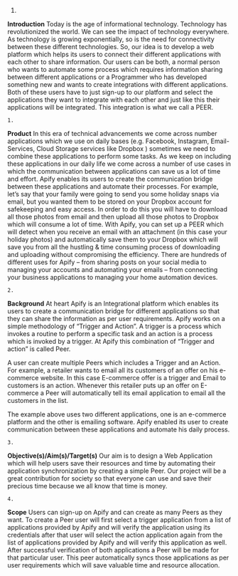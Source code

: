 1. 
**Introduction**
Today is the age of informational technology. Technology has revolutionized the world. We can see the impact of technology everywhere. As technology is growing exponentially, so is the need for connectivity between these different technologies. So, our idea is to develop a web platform which helps its users to connect their different applications with each other to share information. Our users can be both, a normal person who wants to automate some process which requires information sharing between different applications or a Programmer who has developed something new and wants to create integrations with different applications. Both of these users have to just sign-up to our platform and select the applications they want to integrate with each other and just like this their applications will be integrated. This integration is what we call a PEER.



    1. 
**Product**
In this era of technical advancements we come across number applications which we use on daily bases (e.g. Facebook, Instagram, Email-Services, Cloud Storage services like Dropbox ) sometimes we need to combine these applications to perform some tasks. As we keep on including these applications in our daily life we come across a number of use cases in which the communication  between applications can save us a lot of time and effort. Apify enables its users to create the communication bridge between these applications and automate their processes.  For example, let’s say that your family were going to send you some holiday snaps via email, but you wanted them to be stored on your Dropbox account for safekeeping and easy access. In order to do this you will have to download all those photos from email and then upload all those photos to Dropbox which will consume a lot of time. With Apify, you can set up a PEER which will detect when you receive an email with an attachment (in this case your holiday photos) and automatically save them to your Dropbox which will save you from all the hustling & time consuming process of downloading and uploading without compromising the efficiency. There are hundreds of different uses for Apify – from sharing posts on your social media to managing your accounts and automating your emails – from connecting your business applications to managing your home automation devices. 



    2. 
**Background**
At heart Apify is an Integrational platform which enables its users to create a communication bridge for different applications so that they can share the information as per user requirements. Apify works on a simple methodology of “Trigger and Action”. A trigger is a process which invokes a routine to perform a specific task and an action is a process which is invoked by a trigger. At Apify this combination of “Trigger and action” is called Peer.

A user can create multiple Peers which includes a Trigger and an Action. For example, a retailer wants to email all its customers of an offer on his e-commerce website. In this case E-commerce offer is a trigger and Email to customers is an action. Whenever this retailer puts up an offer on E-commerce a Peer will automatically tell its email application to email all the customers in the list. 

The example above uses two different applications, one is an e-commerce platform and the other is emailing software. Apify enabled its user to create communication between these applications and automate his daily process.



    3. 
**Objective(s)/Aim(s)/Target(s)**
Our aim is to design a Web Application which will help users save their resources and time by automating their application synchronization by creating a simple Peer. Our project will be a great contribution for society so that everyone can use and save their precious time because we all know that time is money.



    4. 
**Scope**
Users can sign-up on Apify and can create as many Peers as they want. To create a Peer user will first select a trigger application from a list of applications provided by Apify and will verify the application using its credentials after that user will select the action application again from the list of applications provided by Apify and will verify this application as well. After successful verification of both applications a Peer will be made for that particular user. This peer automatically syncs those applications as per user requirements which will save valuable time and resource allocation.
